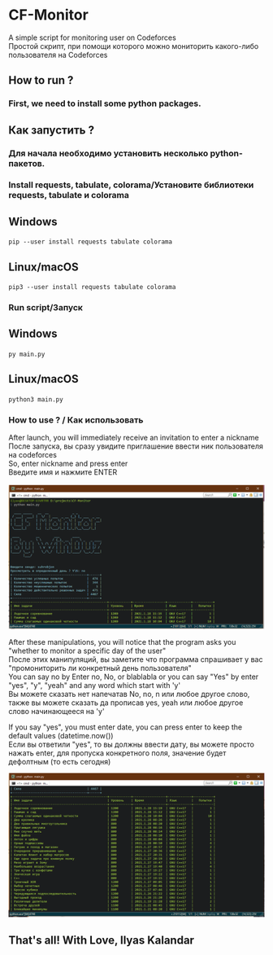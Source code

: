 # CF-Monitor
A simple script for monitoring user on Codeforces <br>
Простой скрипт, при помощи которого можно мониторить какого-либо пользователя на Codeforces

## How to run ?
### First, we <b>need</b> to install some python packages. <br>

## Как запустить ?
### Для начала необходимо установить несколько python-пакетов.

### Install requests, tabulate, colorama/Установите библиотеки requests, tabulate и colorama
## Windows
<code>pip --user install requests tabulate colorama </code>
## Linux/macOS
<code>pip3 --user install requests tabulate colorama</code>

### Run script/Запуск
## Windows
<code>py main.py</code>
## Linux/macOS
<code>python3 main.py</code>

### How to use ? / Как использовать
After launch, you will immediately receive an invitation to enter a nickname <br>
После запуска, вы сразу увидите приглашение ввести ник пользователя на codeforces <br>
So, enter nickname and press enter <br>
Введите имя и нажмите ENTER <br><br>
<img src='screenshots/1.png'>

After these manipulations, you will notice that the program asks you "whether to monitor a specific day of the user"<br>
После этих манипуляций, вы заметите что программа спрашивает у вас "промониторить ли конкретный день пользователя"<br>
You can say no by Enter no, No, or blablabla or you can say "Yes" by enter "yes", "y", "yeah" and any word which start with 'y'<br>
Вы можете сказать нет напечатав No, no, n или любое другое слово, также вы можете сказать да прописав yes, yeah или любое другое слово начинающееся на 'y'<br>

If you say "yes", you must enter date, you can press enter to keep the default values (datetime.now())<br>
Если вы ответили "yes", то вы должны ввести дату, вы можете просто нажать enter, для пропуска конкретного поля, значение будет дефолтным (то есть сегодня)<br>

<img src='screenshots/2.png'>

## That's all! With Love, Ilyas Kalandar
